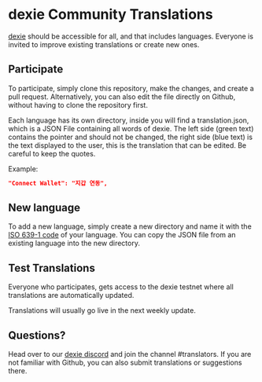 # dexie Community Translations

[dexie](https://dexie.space) should be accessible for all, and that includes languages. Everyone is invited to improve existing translations or create new ones.

## Participate
To participate, simply clone this repository, make the changes, and create a pull request. Alternatively, you can also edit the file directly on Github, without having to clone the repository first.

Each language has its own directory, inside you will find a translation.json, which is a JSON File containing all words of dexie. The left side (green text) contains the pointer and should not be changed, the right side (blue text) is the text displayed to the user, this is the translation that can be edited. Be careful to keep the quotes.

Example:
```json
"Connect Wallet": "지갑 연동",
```

## New language
To add a new language, simply create a new directory and name it with the [ISO 639-1 code](https://en.wikipedia.org/wiki/List_of_ISO_639-1_codes) of your language. You can copy the JSON file from an existing language into the new directory.

## Test Translations
Everyone who participates, gets access to the dexie testnet where all translations are automatically updated. 

Translations will usually go live in the next weekly update.

## Questions?
Head over to our [dexie discord](https://discord.gg/3xUrkAxUmd) and join the channel #translators. If you are not familiar with Github, you can also submit translations or suggestions there.
